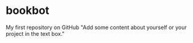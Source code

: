 # bookbot
My first repository on GitHub
"Add some content about yourself or your project in the text box."
